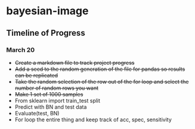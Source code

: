 # bayesian-image

## Timeline of Progress

### March 20

- ~~Create a markdown file to track project progress~~
- ~~Add a seed to the random generation of the file for pandas so results can be replicated~~
- ~~Take the random selection of the row out of the for loop and select the number of random rows you want~~
- ~~Make 1 set of 1000 samples~~
- From sklearn import train_test split
- Predict with BN and test data
- Evaluate(test, BN)
- For loop the entire thing and keep track of acc, spec, sensitivity